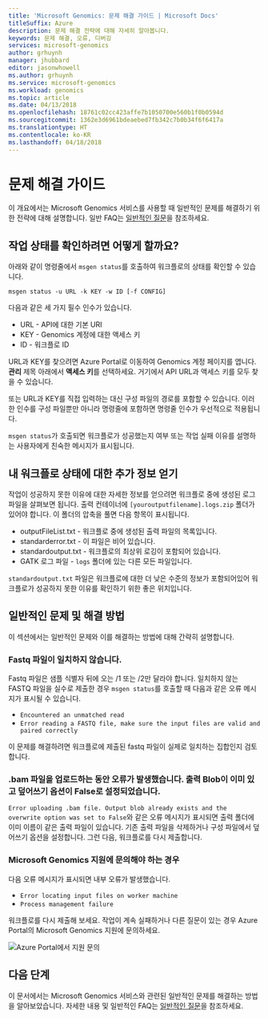 ```yaml
---
title: 'Microsoft Genomics: 문제 해결 가이드 | Microsoft Docs'
titleSuffix: Azure
description: 문제 해결 전략에 대해 자세히 알아봅니다.
keywords: 문제 해결, 오류, 디버깅
services: microsoft-genomics
author: grhuynh
manager: jhubbard
editor: jasonwhowell
ms.author: grhuynh
ms.service: microsoft-genomics
ms.workload: genomics
ms.topic: article
ms.date: 04/13/2018
ms.openlocfilehash: 18761c02cc423affe7b1050700e560b1f0b0594d
ms.sourcegitcommit: 1362e3d6961bdeaebed7fb342c7b0b34f6f6417a
ms.translationtype: HT
ms.contentlocale: ko-KR
ms.lasthandoff: 04/18/2018
---
```

# <a name="troubleshooting-guide"></a>문제 해결 가이드
이 개요에서는 Microsoft Genomics 서비스를 사용할 때 일반적인 문제를 해결하기 위한 전략에 대해 설명합니다. 일반 FAQ는 [일반적인 질문](frequently-asked-questions-genomics.md)을 참조하세요. 


## <a name="how-do-i-check-my-job-status"></a>작업 상태를 확인하려면 어떻게 할까요?
아래와 같이 명령줄에서 `msgen status`를 호출하여 워크플로의 상태를 확인할 수 있습니다. 

```
msgen status -u URL -k KEY -w ID [-f CONFIG] 
```

다음과 같은 세 가지 필수 인수가 있습니다.
* URL - API에 대한 기본 URI
* KEY - Genomics 계정에 대한 액세스 키 
* ID - 워크플로 ID

URL과 KEY를 찾으려면 Azure Portal로 이동하여 Genomics 계정 페이지를 엽니다. **관리** 제목 아래에서 **액세스 키**를 선택하세요. 거기에서 API URL과 액세스 키를 모두 찾을 수 있습니다.

또는 URL과 KEY를 직접 입력하는 대신 구성 파일의 경로를 포함할 수 있습니다. 이러한 인수를 구성 파일뿐만 아니라 명령줄에 포함하면 명령줄 인수가 우선적으로 적용됩니다. 

`msgen status`가 호출되면 워크플로가 성공했는지 여부 또는 작업 실패 이유를 설명하는 사용자에게 친숙한 메시지가 표시됩니다. 


## <a name="get-more-information-about-my-workflow-status"></a>내 워크플로 상태에 대한 추가 정보 얻기

작업이 성공하지 못한 이유에 대한 자세한 정보를 얻으려면 워크플로 중에 생성된 로그 파일을 살펴보면 됩니다. 출력 컨테이너에 `[youroutputfilename].logs.zip` 폴더가 있어야 합니다.  이 폴더의 압축을 풀면 다음 항목이 표시됩니다.

* outputFileList.txt - 워크플로 중에 생성된 출력 파일의 목록입니다.
* standarderror.txt - 이 파일은 비어 있습니다.
* standardoutput.txt - 워크플로의 최상위 로깅이 포함되어 있습니다. 
* GATK 로그 파일 - `logs` 폴더에 있는 다른 모든 파일입니다.

`standardoutput.txt` 파일은 워크플로에 대한 더 낮은 수준의 정보가 포함되어있어 워크플로가 성공하지 못한 이유를 확인하기 위한 좋은 위치입니다. 

## <a name="common-issues-and-how-to-resolve-them"></a>일반적인 문제 및 해결 방법
이 섹션에서는 일반적인 문제와 이를 해결하는 방법에 대해 간략히 설명합니다.

### <a name="fastq-files-are-unmatched"></a>Fastq 파일이 일치하지 않습니다.
Fastq 파일은 샘플 식별자 뒤에 오는 /1 또는 /2만 달라야 합니다. 일치하지 않는 FASTQ 파일을 실수로 제출한 경우 `msgen status`를 호출할 때 다음과 같은 오류 메시지가 표시될 수 있습니다.
* `Encountered an unmatched read`
* `Error reading a FASTQ file, make sure the input files are valid and paired correctly` 

이 문제를 해결하려면 워크플로에 제출된 fastq 파일이 실제로 일치하는 집합인지 검토합니다. 


### <a name="error-uploading-bam-file-output-blob-already-exists-and-the-overwrite-option-was-set-to-false"></a>.bam 파일을 업로드하는 동안 오류가 발생했습니다. 출력 Blob이 이미 있고 덮어쓰기 옵션이 False로 설정되었습니다.
`Error uploading .bam file. Output blob already exists and the overwrite option was set to False`와 같은 오류 메시지가 표시되면 출력 폴더에 이미 이름이 같은 출력 파일이 있습니다.  기존 출력 파일을 삭제하거나 구성 파일에서 덮어쓰기 옵션을 설정합니다. 그런 다음, 워크플로를 다시 제출합니다.

### <a name="when-to-contact-microsoft-genomics-support"></a>Microsoft Genomics 지원에 문의해야 하는 경우
다음 오류 메시지가 표시되면 내부 오류가 발생했습니다. 

* `Error locating input files on worker machine`
* `Process management failure`

워크플로를 다시 제출해 보세요. 작업이 계속 실패하거나 다른 질문이 있는 경우 Azure Portal의 Microsoft Genomics 지원에 문의하세요.

![Azure Portal에서 지원 문의](./media/troubleshooting-guide/genomics-contact-support.png "Azure Portal에서 지원 문의")

## <a name="next-steps"></a>다음 단계
이 문서에서는 Microsoft Genomics 서비스와 관련된 일반적인 문제를 해결하는 방법을 알아보았습니다. 자세한 내용 및 일반적인 FAQ는 [일반적인 질문](frequently-asked-questions-genomics.md)을 참조하세요. 